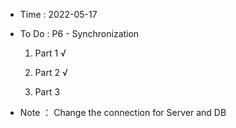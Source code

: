 - Time : 2022-05-17

- To Do : P6 - Synchronization

    1. Part 1 √

    2. Part 2 √

    3. Part 3

- Note ： Change the connection for Server and DB
